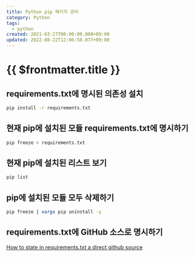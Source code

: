 ```yaml
---
title: Python pip 패키지 관리
category: Python
tags:
  - python
created: 2021-03-27T00:00:00.000+09:00
updated: 2022-08-22T12:06:58.077+09:00
---
```


# {{ $frontmatter.title }}

## requirements.txt에 명시된 의존성 설치

```bash
pip install -r requirements.txt
```

## 현재 pip에 설치된 모듈 requirements.txt에 명시하기

```bash
pip freeze > requirements.txt
```

## 현재 pip에 설치된 리스트 보기

```bash
pip list
```

## pip에 설치된 모듈 모두 삭제하기

```bash
pip freeze | xargs pip uninstall -y
```

## requirements.txt에 GitHub 소스로 명시하기

[How to state in requirements.txt a direct github source](https://stackoverflow.com/a/35998253/12983614)
